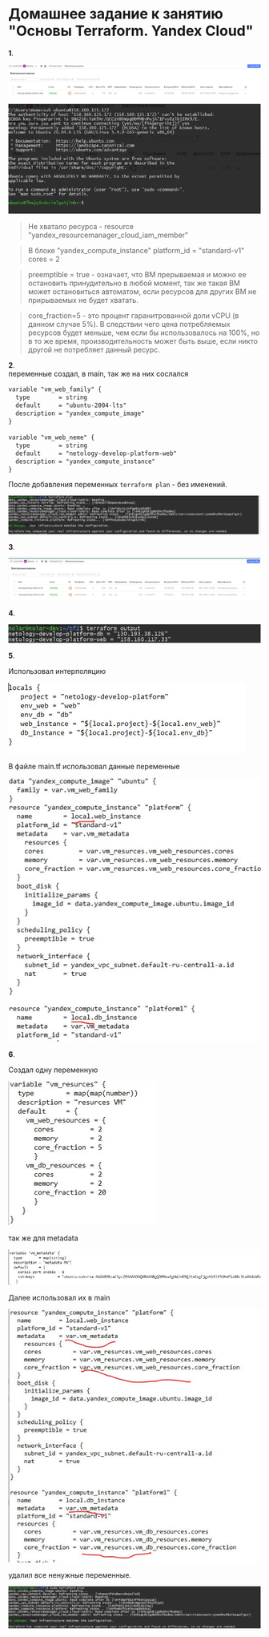 # Домашнее задание к занятию "Основы Terraform. Yandex Cloud"
**1**.

![](https://github.com/lukoshkovve/NetologyDevOps/blob/main/2TF/foto/2.JPG)
![](https://github.com/lukoshkovve/NetologyDevOps/blob/main/2TF/foto/1.JPG)

> Не хватало ресурса - resource "yandex_resourcemanager_cloud_iam_member"

> В блоке "yandex_compute_instance" 
platform_id = "standard-v1"
cores         = 2

> preemptible = true - означает, что ВМ прерываемая и можно ее остановить принудительно в любой момент, так же такая ВМ может остановиться автоматом, если ресурсов для других ВМ не прирываемых не будет хватать.

> core_fraction=5 - это процент гаранитрованной доли vCPU (в данном случае 5%). В следствии чего цена потребляемых ресурсов будет меньше, чем если бы использовалось на 100%, но в то же время, производительность может быть выше, если никто другой не потребляет данный ресурс.




**2**.	
переменные создал, в main, так же на них сослался
```
variable "vm_web_family" {
  type        = string
  default     = "ubuntu-2004-lts"
  description = "yandex_compute_image"
}

variable "vm_web_neme" {
  type        = string
  default     = "netology-develop-platform-web"
  description = "yandex_compute_instance"
}
```
После добавления переменных `terraform plan` - без именений.

![](https://github.com/lukoshkovve/NetologyDevOps/blob/main/2TF/foto/3.JPG)



**3**.	

![](https://github.com/lukoshkovve/NetologyDevOps/blob/main/2TF/foto/4.JPG)


**4**.	

![](https://github.com/lukoshkovve/NetologyDevOps/blob/main/2TF/foto/5.JPG)

**5**.	

Использовал интерполяцию

![](https://github.com/lukoshkovve/NetologyDevOps/blob/main/2TF/foto/10.JPG)

В файле main.tf использовал данные переменные

![](https://github.com/lukoshkovve/NetologyDevOps/blob/main/2TF/foto/11.JPG)

**6**.	

Создал одну переменную 

![](https://github.com/lukoshkovve/NetologyDevOps/blob/main/2TF/foto/12.JPG)

так же для metadata

![](https://github.com/lukoshkovve/NetologyDevOps/blob/main/2TF/foto/13.JPG)

Далее использовал их в main

![](https://github.com/lukoshkovve/NetologyDevOps/blob/main/2TF/foto/14.JPG)

удалил все ненужные переменные.

![](https://github.com/lukoshkovve/NetologyDevOps/blob/main/2TF/foto/9.JPG)

